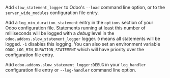 Add `slow_statement_logger` to Odoo's `--load` command line option, or
to the `server_wide_modules` configuration file entry.

Add a `log_min_duration_statement` entry in the `options` section of
your Odoo configuration file. Statements running at least this number of
milliseconds will be logged with a *debug* level in the
`odoo.addons.slow_statement_logger` logger. `0` means all statements
will be logged. `-1` disables this logging. You can also set an
environment variable `ODOO_LOG_MIN_DURATION_STATEMENT` which will have
priority over the configuration file entry.

Add `odoo.addons.slow_statement_logger:DEBUG` in your `log_handler`
configuration file entry or `--log-handler` command line option.
